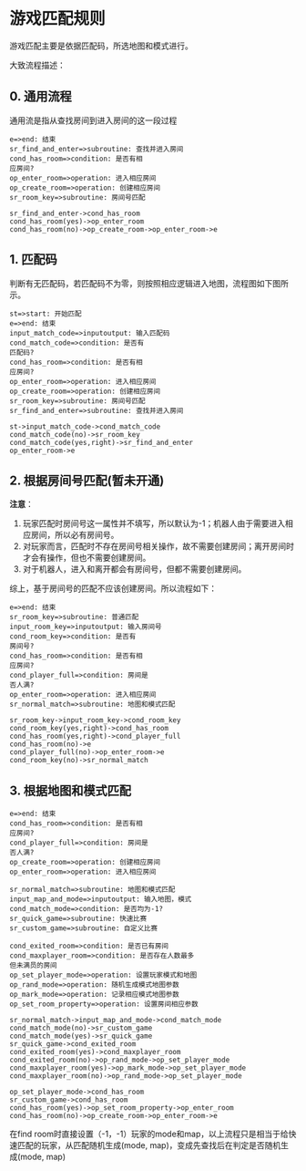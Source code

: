 # 游戏匹配规则

游戏匹配主要是依据匹配码，所选地图和模式进行。

大致流程描述：

## 0. 通用流程

通用流是指从查找房间到进入房间的这一段过程

```flow
e=>end: 结束
sr_find_and_enter=>subroutine: 查找并进入房间
cond_has_room=>condition: 是否有相
应房间?
op_enter_room=>operation: 进入相应房间
op_create_room=>operation: 创建相应房间
sr_room_key=>subroutine: 房间号匹配

sr_find_and_enter->cond_has_room
cond_has_room(yes)->op_enter_room
cond_has_room(no)->op_create_room->op_enter_room->e
```
## 1. 匹配码

判断有无匹配码，若匹配码不为零，则按照相应逻辑进入地图，流程图如下图所示。

```flow
st=>start: 开始匹配
e=>end: 结束
input_match_code=>inputoutput: 输入匹配码
cond_match_code=>condition: 是否有
匹配码?
cond_has_room=>condition: 是否有相
应房间?
op_enter_room=>operation: 进入相应房间
op_create_room=>operation: 创建相应房间
sr_room_key=>subroutine: 房间号匹配
sr_find_and_enter=>subroutine: 查找并进入房间

st->input_match_code->cond_match_code
cond_match_code(no)->sr_room_key
cond_match_code(yes,right)->sr_find_and_enter
op_enter_room->e
```

## 2. 根据房间号匹配(暂未开通)

**注意**：

1. 玩家匹配时房间号这一属性并不填写，所以默认为-1；机器人由于需要进入相应房间，所以必有房间号。
2. 对玩家而言，匹配时不存在房间号相关操作，故不需要创建房间；离开房间时才会有操作，但也不需要创建房间。
3. 对于机器人，进入和离开都会有房间号，但都不需要创建房间。

综上，基于房间号的匹配不应该创建房间。所以流程如下：

```flow
e=>end: 结束
sr_room_key=>subroutine: 普通匹配
input_room_key=>inputoutput: 输入房间号
cond_room_key=>condition: 是否有
房间号?
cond_has_room=>condition: 是否有相
应房间?
cond_player_full=>condition: 房间是
否人满?
op_enter_room=>operation: 进入相应房间
sr_normal_match=>subroutine: 地图和模式匹配

sr_room_key->input_room_key->cond_room_key
cond_room_key(yes,right)->cond_has_room
cond_has_room(yes,right)->cond_player_full
cond_has_room(no)->e
cond_player_full(no)->op_enter_room->e
cond_room_key(no)->sr_normal_match
```

## 3. 根据地图和模式匹配

```flow
e=>end: 结束
cond_has_room=>condition: 是否有相
应房间?
cond_player_full=>condition: 房间是
否人满?
op_create_room=>operation: 创建相应房间
op_enter_room=>operation: 进入相应房间

sr_normal_match=>subroutine: 地图和模式匹配
input_map_and_mode=>inputoutput: 输入地图，模式
cond_match_mode=>condition: 是否均为-1?
sr_quick_game=>subroutine: 快速比赛
sr_custom_game=>subroutine: 自定义比赛

cond_exited_room=>condition: 是否已有房间
cond_maxplayer_room=>condition: 是否存在人数最多
但未满员的房间
op_set_player_mode=>operation: 设置玩家模式和地图
op_rand_mode=>operation: 随机生成模式地图参数
op_mark_mode=>operation: 记录相应模式地图参数
op_set_room_property=>operation: 设置房间相应参数

sr_normal_match->input_map_and_mode->cond_match_mode
cond_match_mode(no)->sr_custom_game
cond_match_mode(yes)->sr_quick_game
sr_quick_game->cond_exited_room
cond_exited_room(yes)->cond_maxplayer_room
cond_exited_room(no)->op_rand_mode->op_set_player_mode
cond_maxplayer_room(yes)->op_mark_mode->op_set_player_mode
cond_maxplayer_room(no)->op_rand_mode->op_set_player_mode

op_set_player_mode->cond_has_room
sr_custom_game->cond_has_room
cond_has_room(yes)->op_set_room_property->op_enter_room
cond_has_room(no)->op_create_room->op_enter_room->e
```

在find room时直接设置（-1，-1）玩家的mode和map，以上流程只是相当于给快速匹配的玩家，从匹配随机生成(mode, map)，变成先查找后在判定是否随机生成(mode, map)
